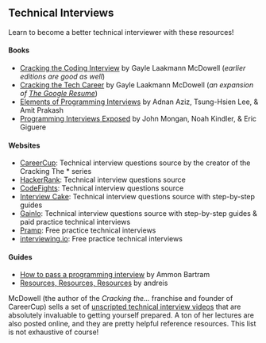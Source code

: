 ## Technical Interviews
Learn to become a better technical interviewer with these resources!

#### Books
* [Cracking the Coding Interview] by Gayle Laakmann McDowell (*earlier editions are good as well*)
* [Cracking the Tech Career] by Gayle Laakmann McDowell (*an expansion of [The Google Resume]*)
* [Elements of Programming Interviews] by Adnan Aziz, Tsung-Hsien Lee, & Amit Prakash
* [Programming Interviews Exposed] by John Mongan, Noah Kindler, & Eric Giguere

#### Websites
* [CareerCup]: Technical interview questions source by the creator of the Cracking The * series
* [HackerRank]: Technical interview questions source
* [CodeFights]: Technical interview questions source
* [Interview Cake]: Technical interview questions source with step-by-step guides
* [Gainlo]: Technical interview questions source with step-by-step guides & paid practice technical interviews
* [Pramp]: Free practice technical interviews
* [interviewing.io]: Free practice technical interviews

#### Guides
* [How to pass a programming interview] by Ammon Bartram
* [Resources, Resources, Resources] by andreis

McDowell (the author of the *Cracking the...* franchise and founder of CareerCup) sells a set of [unscripted 
technical interview videos] that are absolutely invaluable to getting yourself prepared. A ton of her lectures 
are also posted online, and they are pretty helpful reference resources. This list is not exhaustive of course!

[Cracking the Coding Interview]: <http://www.amazon.com/Cracking-Coding-Interview-6th-Edition/dp/0984782850/>
[Cracking the Tech Career]: <http://www.amazon.com/Cracking-Tech-Career-Insider-Microsoft/dp/1118968085/>
[The Google Resume]: <http://www.amazon.com/The-Google-Resume-Prepare-Microsoft/dp/0470927623/>
[Elements of Programming Interviews]: <http://www.amazon.com/Elements-Programming-Interviews-Insiders-Guide/dp/1479274836>
[Programming Interviews Exposed]: <http://www.amazon.com/Programming-Interviews-Exposed-Secrets-Landing/dp/1118261364>

[CareerCup]: <http://www.careercup.com/page>
[Pramp]: <https://pramp.com>
[Interview Cake]: <https://www.interviewcake.com>
[HackerRank]: <https://www.hackerrank.com/domains/algorithms/>
[interviewing.io]: <https://interviewing.io/>
[CodeFights]: <https://codefights.com/interview-practice>
[Gainlo]: <http://blog.gainlo.co/>

[How to pass a programming interview]: <http://blog.triplebyte.com/how-to-pass-a-programming-interview>
[Resources, Resources, Resources]: <https://github.com/andreis/interview>

[unscripted technical interview videos]: <http://www.careercup.com/video>
